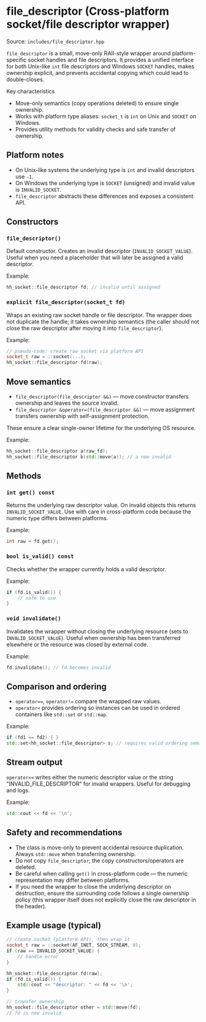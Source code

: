 # file_descriptor (Cross-platform socket/file descriptor wrapper)

Source: `includes/file_descriptor.hpp`

`file_descriptor` is a small, move-only RAII-style wrapper around platform-specific
socket handles and file descriptors. It provides a unified interface for both
Unix-like `int` file descriptors and Windows `SOCKET` handles, makes ownership
explicit, and prevents accidental copying which could lead to double-closes.

Key characteristics

- Move-only semantics (copy operations deleted) to ensure single ownership.
- Works with platform type aliases: `socket_t` is `int` on Unix and `SOCKET` on Windows.
- Provides utility methods for validity checks and safe transfer of ownership.

## Platform notes

- On Unix-like systems the underlying type is `int` and invalid descriptors use `-1`.
- On Windows the underlying type is `SOCKET` (unsigned) and invalid value is `INVALID_SOCKET`.
- `file_descriptor` abstracts these differences and exposes a consistent API.

## Constructors

### `file_descriptor()`

Default constructor. Creates an invalid descriptor (`INVALID_SOCKET_VALUE`).
Useful when you need a placeholder that will later be assigned a valid descriptor.

Example:

```cpp
hh_socket::file_descriptor fd; // invalid until assigned
```

### `explicit file_descriptor(socket_t fd)`

Wraps an existing raw socket handle or file descriptor. The wrapper does not
duplicate the handle; it takes ownership semantics (the caller should not
close the raw descriptor after moving it into `file_descriptor`).

Example:

```cpp
// pseudo-code: create raw socket via platform API
socket_t raw = ::socket(...);
hh_socket::file_descriptor fd(raw);
```

## Move semantics

- `file_descriptor(file_descriptor &&)` — move constructor transfers ownership and
  leaves the source invalid.
- `file_descriptor &operator=(file_descriptor &&)` — move assignment transfers ownership
  with self-assignment protection.

These ensure a clear single-owner lifetime for the underlying OS resource.

Example:

```cpp
hh_socket::file_descriptor a(raw_fd);
hh_socket::file_descriptor b(std::move(a)); // a now invalid
```

## Methods

### `int get() const`

Returns the underlying raw descriptor value. On invalid objects this returns
`INVALID_SOCKET_VALUE`. Use with care in cross-platform code because the
numeric type differs between platforms.

Example:

```cpp
int raw = fd.get();
```

### `bool is_valid() const`

Checks whether the wrapper currently holds a valid descriptor.

Example:

```cpp
if (fd.is_valid()) {
    // safe to use
}
```

### `void invalidate()`

Invalidates the wrapper without closing the underlying resource (sets to
`INVALID_SOCKET_VALUE`). Useful when ownership has been transferred elsewhere
or the resource was closed by external code.

Example:

```cpp
fd.invalidate(); // fd becomes invalid
```

## Comparison and ordering

- `operator==`, `operator!=` compare the wrapped raw values.
- `operator<` provides ordering so instances can be used in ordered containers
  like `std::set` or `std::map`.

Example:

```cpp
if (fd1 == fd2) { }
std::set<hh_socket::file_descriptor> s; // requires valid ordering semantics
```

## Stream output

`operator<<` writes either the numeric descriptor value or the string
"INVALID_FILE_DESCRIPTOR" for invalid wrappers. Useful for debugging and logs.

Example:

```cpp
std::cout << fd << '\n';
```

## Safety and recommendations

- The class is move-only to prevent accidental resource duplication. Always
  `std::move` when transferring ownership.
- Do not copy `file_descriptor`; the copy constructors/operators are deleted.
- Be careful when calling `get()` in cross-platform code — the numeric
  representation may differ between platforms.
- If you need the wrapper to close the underlying descriptor on destruction,
  ensure the surrounding code follows a single ownership policy (this wrapper
  itself does not explicitly close the raw descriptor in the header).

## Example usage (typical)

```cpp
// create socket (platform API), then wrap it
socket_t raw = ::socket(AF_INET, SOCK_STREAM, 0);
if (raw == INVALID_SOCKET_VALUE) {
    // handle error
}

hh_socket::file_descriptor fd(raw);
if (fd.is_valid()) {
    std::cout << "descriptor: " << fd << '\n';
}

// transfer ownership
hh_socket::file_descriptor other = std::move(fd);
// fd is now invalid
```
